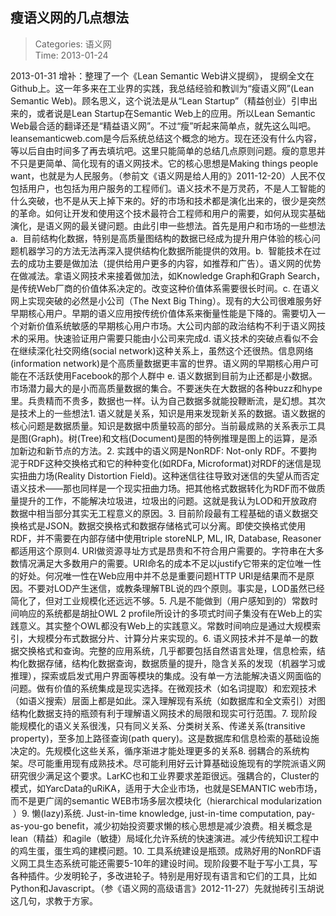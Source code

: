 瘦语义网的几点想法
---
    
> Categories: 语义网  
> Time: 2013-01-24
    
2013-01-31 增补：整理了一个《Lean Semantic Web讲义提纲》， 提纲全文在Github上。这一年多来在工业界的实践，我总结经验和教训为“瘦语义网”(Lean Semantic Web)。顾名思义，这个说法是从“Lean Startup”（精益创业）引申出来的，或者说是Lean Startup在Semantic Web上的应用。所以Lean Semantic Web最合适的翻译还是“精益语义网”。不过“瘦”听起来简单点，就先这么叫吧。leansemanticweb.com是今后系统总结这个概念的地方。现在还没有什么内容，等以后自由时间多了再去填坑吧。这里只能简单的总结几点原则问题。瘦的意思并不只是更简单、简化现有的语义网技术。它的核心思想是Making things people want，也就是为人民服务。（参前文《语义网是给人用的》2011-12-20）人民不仅包括用户，也包括为用户服务的工程师们。语义技术不是万灵药，不是人工智能的什么突破，也不是从天上掉下来的。好的市场和技术都是演化出来的，很少是突然的革命。如何让开发和使用这个技术最符合工程师和用户的需要，如何从现实基础演化，是语义网的最关键问题。由此引申一些想法。首先是用户和市场的一些想法a.  目前结构化数据，特别是高质量图结构的数据已经成为提升用户体验的核心问题机器学习的方法无法再深入提供结构化数据所能提供的效用。b.  智能技术在过去的成功主要是做加法（提供给用户更多的内容，如推荐和广告）。语义网的优势在做减法。拿语义网技术来接着做加法，如Knowledge Graph和Graph Search，是传统Web厂商的价值体系决定的。改变这种价值体系需要很长时间。c. 在语义网上实现突破的必然是小公司（The Next Big Thing）。现有的大公司很难服务好早期核心用户。早期的语义应用按传统价值体系来衡量性能是下降的。需要切入一个对新价值系统敏感的早期核心用户市场。大公司内部的政治结构不利于语义网技术的采用。快速验证用户需要只能由小公司来完成d. 语义技术的突破点看似不会在继续深化社交网络(social network)这种关系上，虽然这个还很热。信息网络(information network)是个高质量数据更丰富的世界。语义网的早期核心用户可能在不活跃使用Facebook的那个人群中     e. 语义数据到目前为止还都是小数据。市场潜力最大的是小而高质量数据的集合。不要迷失在大数据的各种buzz和hype里。兵贵精而不贵多，数据也一样。认为自己数据多就能投鞭断流，是幻想。其次是技术上的一些想法1. 语义就是关系，知识是用来发现新关系的数据。语义数据的核心问题是数据质量。知识是数据中质量较高的部分。当前最成熟的关系表示工具是图(Graph)。树(Tree)和文档(Document)是图的特例推理是图上的运算，是添加新边和新节点的方法。2. 实践中的语义网是NonRDF: Not-only RDF。不要拘泥于RDF这种交换格式和它的种种变化(如RDFa, Microformat)对RDF的迷信是现实扭曲力场(Reality Distortion Field)。这种迷信往往导致对迷信的失望从而否定语义技术——那也同样是一个现实扭曲力场。把其他格式数据转化为RDF而不做质量提升的工作，不能解决垃圾进，垃圾出的问题。这就是我认为LOD和开放政府数据中相当部分其实无工程意义的原因。3. 目前阶段最有工程基础的语义数据交换格式是JSON。数据交换格式和数据存储格式可以分离。即使交换格式使用RDF，并不需要在内部存储中使用triple storeNLP, ML, IR, Database, Reasoner都适用这个原则4. URI做资源寻址方式是昂贵和不符合用户需要的。字符串在大多数情况满足大多数用户的需要。URI命名的成本不足以justify它带来的定位唯一性的好处。何况唯一性在Web应用中并不总是重要问题HTTP URI是结果而不是原因。不要对LOD产生迷信，或教条理解TBL说的四个原则。事实是，LOD虽然已经简化了，但对工业规模化还远远不够。5. 凡是不能做到（用户感知到的）常数时间响应的系统都是胡扯OWL 2 profile所设计的多项式时间子集没有在Web上的实践意义。其实整个OWL都没有Web上的实践意义。常数时间响应是通过大规模索引，大规模分布式数据分片、计算分片来实现的。6. 语义网技术并不是单一的数据交换格式和查询。完整的应用系统，几乎都要包括自然语言处理，信息检索，结构化数据存储，结构化数据查询，数据质量的提升，隐含关系的发现（机器学习或推理），探索或启发式用户界面等模块的集成。没有单一方法能解决语义网面临的问题。做有价值的系统集成是现实选择。在微观技术（如名词提取）和宏观技术（如语义搜索）层面上都是如此。深入理解现有系统（如数据库和全文索引）对图结构化数据支持的瓶颈有利于理解语义网技术的局限和现实可行范围。7. 现阶段能规模化的语义关系很浅，只有同义关系、分类树关系、传递关系(transitive property)，至多加上路径查询(path query)。这是数据库和信息检索的基础设施决定的。先规模化这些关系，循序渐进才能处理更多的关系8. 弱耦合的系统构架。尽可能重用现有成熟技术。尽可能利用好云计算基础设施现有的学院派语义网研究很少满足这个要求。LarKC也和工业界要求差距很远。强耦合的，Cluster的模式，如YarcData的uRiKA，适用于大企业市场，也就是SEMANTIC web市场，而不是更广阔的semantic WEB市场多层次模块化（hierarchical modularization  ）9. 懒(lazy)系统. Just-in-time knowledge, just-in-time computation, pay-as-you-go benefit，减少初始投资要求懒的核心思想是减少浪费。相关概念是lean（精益）和agile（敏捷）局域化允许系统的快速演进。减少传统知识工程中的鸡生蛋，蛋生鸡的建模问题。10. 工具系统建设是瓶颈。成熟好用的NonRDF语义网工具生态系统可能还需要5-10年的建设时间。现阶段要不耻于写小工具，写各种插件。少发明轮子，多改进轮子。特别是用好现有语言和它们的工具，比如Python和Javascript。（参《语义网的高级语言》2012-11-27）先就抛砖引玉胡说这几句，求教于方家。     
    